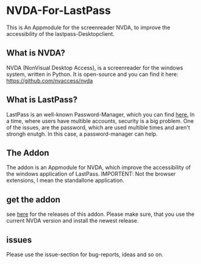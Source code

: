 # NVDA-For-LastPass
This is An Appmodule for the screenreader NVDA, to improve the accessibility of the lastpass-Desktopclient.

## What is NVDA?
NVDA (NonVisual Desktop Access), is a screenreader for the windows system, written in Python. It is open-source and you can find it here:
https://github.com/nvaccess/nvda

## What is LastPass?
LastPass is an well-known Password-Manager, which you can find [here.](https://lastpass.com)
In a time, where users have multible accounts, security is a big problem. One of the issues, are the password, which are used multible times and aren't strongh enutgh.
In this case, a password-manager can help. 

## The Addon
The addon is an Appmodule for NVDA, which improve the accessibility of the windows application of LastPass. IMPORTENT: Not the browser extensions, I mean the standallone application. 

## get the addon
see [here](https://github.com/christopherpross/nvda-for-lastpass/releases) for the releases of this addon. Please make sure, that you use the current NVDA version and install the newest release.

## issues
Please use the issue-section for bug-reports, ideas and so on.

